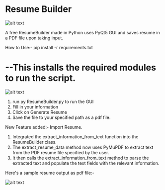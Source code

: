 # Resume Builder

![alt text](https://github.com/afadeofred/ResumeBuilder/blob/main/logo.png)

A free ResumeBuilder made in Python uses PyQt5 GUI and saves resume in a PDF file upon taking input.

How to Use:-
pip install -r requirements.txt 

<h1> --This installs the required modules to run the script. </h1>

![alt text](https://github.com/afadeofred/ResumeBuilder/blob/main/Screenshot%202024-04-14%20085826.png)

1. run py ResumeBuilder.py to run the GUI
2. Fill in your information
3. Click on Generate Resume
4. Save the file to your specified path as a pdf file.

New Feature added:- Import Resume.
1. Integrated the extract_information_from_text function into the ResumeBuilder class.
2. The extract_resume_data method now uses PyMuPDF to extract text from the PDF resume file specified by the user.
3. It then calls the extract_information_from_text method to parse the extracted text and populate the text fields with the relevant information.

 Here's a sample resume output as pdf file:-

 ![alt text](https://github.com/afadeofred/ResumeBuilder/blob/main/Screenshot%202024-04-12%20145205.png)


